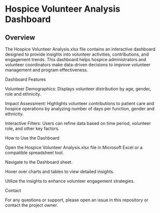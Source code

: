<h1>Hospice Volunteer Analysis Dashboard</h1>

<h2>Overview</h2>

The Hospice Volunteer Analysis.xlsx file contains an interactive dashboard designed to provide insights into volunteer activities, contributions, and engagement trends. This dashboard helps hospice administrators and volunteer coordinators make data-driven decisions to improve volunteer management and program effectiveness.

Dashboard Features

Volunteer Demographics: Displays volunteer distribution by age, gender, role and ethnicity.

Impact Assessment: Highlights volunteer contributions to patient care and hospice operations by analyzing number of days per function, gender and ethnicity.

Interactive Filters: Users can refine data based on time period, volunteer role, and other key factors.

How to Use the Dashboard

Open the Hospice Volunteer Analysis.xlsx file in Microsoft Excel or a compatible spreadsheet tool.

Navigate to the Dashboard sheet.

Hover over charts and tables to view detailed insights.

Utilize the insights to enhance volunteer engagement strategies.

Contact

For any questions or support, please open an issue in this repository or contact the project owner.

